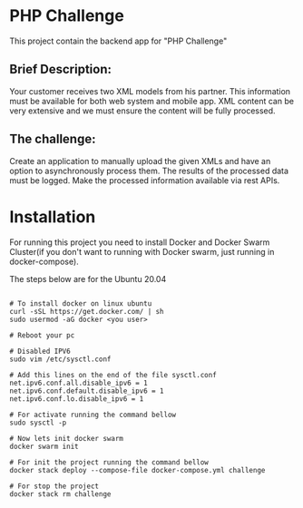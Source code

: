 # PHP Challenge

This project contain the backend app for "PHP Challenge"

## Brief Description:
Your customer receives two XML models from his partner. This information must be
available for both web system and mobile app. XML content can be very extensive and we must
ensure the content will be fully processed.

## The challenge:
Create an application to manually upload the given XMLs and have an option
to asynchronously process them. The results of the processed data must be logged. Make the
processed information available via rest APIs.

# Installation

For running this project you need to install Docker and Docker Swarm Cluster(if you don't want to running with Docker swarm, just running in docker-compose).

The steps below are for the Ubuntu 20.04
```shell

# To install docker on linux ubuntu
curl -sSL https://get.docker.com/ | sh
sudo usermod -aG docker <you user>

# Reboot your pc

# Disabled IPV6
sudo vim /etc/sysctl.conf

# Add this lines on the end of the file sysctl.conf
net.ipv6.conf.all.disable_ipv6 = 1
net.ipv6.conf.default.disable_ipv6 = 1
net.ipv6.conf.lo.disable_ipv6 = 1

# For activate running the command bellow
sudo sysctl -p

# Now lets init docker swarm
docker swarm init

# For init the project running the command bellow
docker stack deploy --compose-file docker-compose.yml challenge

# For stop the project
docker stack rm challenge

```


